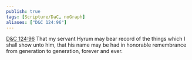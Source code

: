 ```yaml
---
publish: true
tags: [Scripture/DaC, noGraph]
aliases: ["D&C 124:96"]
---
```

[D&C 124:96](https://churchofjesuschrist.org/study/scriptures/dc-testament/dc/124?lang=eng&id=p96#p96) That my servant Hyrum may bear record of the things which I shall show unto him, that his name may be had in honorable remembrance from generation to generation, forever and ever.
